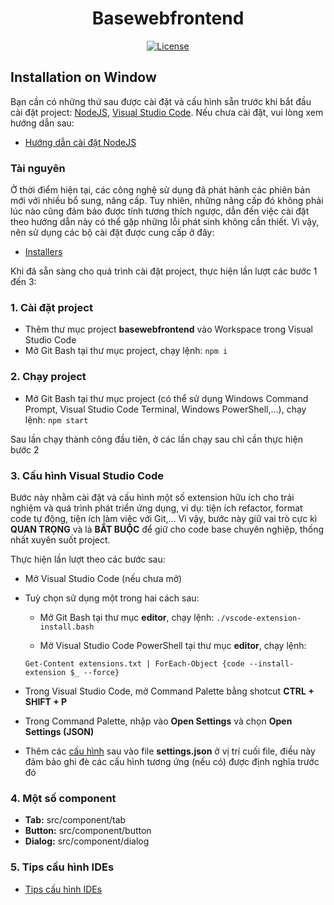 <h1 align="center">Basewebfrontend</h1>

<div align="center">

[![License](https://img.shields.io/badge/License-BSD%203--Clause-blue.svg)](https://opensource.org/licenses/BSD-3-Clause)

</div>

## Installation on Window

Bạn cần có những thứ sau được cài đặt và cấu hình sẵn trước khi bắt đầu cài đặt project: [NodeJS](https://nodejs.org/en/), [Visual Studio Code](https://code.visualstudio.com/). Nếu chưa cài đặt, vui lòng xem hướng dẫn sau:

- [Hướng dẫn cài đặt NodeJS]()

### Tài nguyên

Ở thời điểm hiện tại, các công nghệ sử dụng đã phát hành các phiên bản mới với nhiều bổ sung, nâng cấp. Tuy nhiên, những nâng cấp đó không phải lúc nào cũng đảm bảo được tính
tương thích ngược, dẫn đến việc cài đặt theo hướng dẫn này có thể gặp những lỗi phát sinh không cần thiết. Vì vậy, nên sử dụng các bộ cài đặt được cung cấp ở đây:

- [Installers](https://drive.google.com/drive/folders/1r4VCwCz2JZGg9-LxQFPNw1aTZJl9gYp3?usp=sharing)

Khi đã sẵn sàng cho quá trình cài đặt project, thực hiện lần lượt các bước 1 đến 3:

### 1. Cài đặt project

- Thêm thư mục project <b>basewebfrontend</b> vào Workspace trong Visual Studio Code
- Mở Git Bash tại thư mục project, chạy lệnh: `npm i`

### 2. Chạy project

- Mở Git Bash tại thư mục project (có thể sử dụng Windows Command Prompt, Visual Studio Code Terminal, Windows PowerShell,...), chạy lệnh: `npm start`

Sau lần chạy thành công đầu tiên, ở các lần chạy sau chỉ cần thực hiện bước 2

### 3. Cấu hình Visual Studio Code

Bước này nhằm cài đặt và cấu hình một số extension hữu ích cho trải nghiệm và quá trình phát triển ứng dụng, ví dụ: tiện ích refactor, format code tự động, tiện ích làm việc với Git,... Vì vậy, bước này giữ vai trò cực kì <b>QUAN TRỌNG</b> và là <b>BẮT BUỘC</b> để giữ cho code base chuyên nghiệp, thống nhất xuyên suốt project.

Thực hiện lần lượt theo các bước sau:

- Mở Visual Studio Code (nếu chưa mở)
- Tuỳ chọn sử dụng một trong hai cách sau:

  - Mở Git Bash tại thư mục <b>editor</b>, chạy lệnh: `./vscode-extension-install.bash`

  - Mở Visual Studio Code PowerShell tại thư mục <b>editor</b>, chạy lệnh:

  ```
  Get-Content extensions.txt | ForEach-Object {code --install-extension $_ --force}
  ```

- Trong Visual Studio Code, mở Command Palette bằng shotcut <b>CTRL + SHIFT + P</b>
- Trong Command Palette, nhập vào <b>Open Settings</b> và chọn <b>Open Settings (JSON)</b>
- Thêm các [cấu hình](https://drive.google.com/file/d/1QMVt9ZhpRbvikHA05sTEp4tg9ehwklCt/view?usp=sharing) sau vào file <b>settings.json</b> ở vị trí cuối file, điều này đảm bảo
  ghi đè các cấu hình tương ứng (nếu có) được định nghĩa trước đó

### 4. Một số component

- <b>Tab:</b> src/component/tab
- <b>Button:</b> src/component/button
- <b>Dialog:</b> src/component/dialog

### 5. Tips cấu hình IDEs

- [Tips cấu hình IDEs](https://drive.google.com/file/d/1fKf7MTXCSlk1VpL6iACoHWCvqeE6Ldgc/view?usp=sharing)
